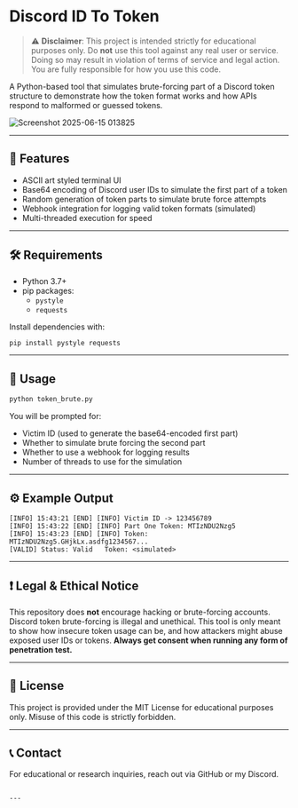# Discord ID To Token

> ⚠️ **Disclaimer**: This project is intended strictly for educational purposes only. Do **not** use this tool against any real user or service. Doing so may result in violation of terms of service and legal action. You are fully responsible for how you use this code.

A Python-based tool that simulates brute-forcing part of a Discord token structure to demonstrate how the token format works and how APIs respond to malformed or guessed tokens.

![Screenshot 2025-06-15 013825](https://github.com/user-attachments/assets/8371f21a-a8f7-46e0-8652-ecb6afcbc5de)

---

## 🎨 Features

- ASCII art styled terminal UI
- Base64 encoding of Discord user IDs to simulate the first part of a token
- Random generation of token parts to simulate brute force attempts
- Webhook integration for logging valid token formats (simulated)
- Multi-threaded execution for speed

---

## 🛠️ Requirements

- Python 3.7+
- pip packages:
  - `pystyle`
  - `requests`

Install dependencies with:

```bash
pip install pystyle requests
````

---

## 🚀 Usage

```bash
python token_brute.py
```

You will be prompted for:

* Victim ID (used to generate the base64-encoded first part)
* Whether to simulate brute forcing the second part
* Whether to use a webhook for logging results
* Number of threads to use for the simulation

---

## ⚙️ Example Output

```
[INFO] 15:43:21 [END] [INFO] Victim ID -> 123456789
[INFO] 15:43:22 [END] [INFO] Part One Token: MTIzNDU2Nzg5
[INFO] 15:43:23 [END] [INFO] Token: MTIzNDU2Nzg5.GHjkLx.asdfg1234567...
[VALID] Status: Valid   Token: <simulated>
```

---

## ❗ Legal & Ethical Notice

This repository does **not** encourage hacking or brute-forcing accounts. Discord token brute-forcing is illegal and unethical. This tool is only meant to show how insecure token usage can be, and how attackers might abuse exposed user IDs or tokens. **Always get consent when running any form of penetration test.**

---

## 📜 License

This project is provided under the MIT License for educational purposes only. Misuse of this code is strictly forbidden.

---

## 📞 Contact

For educational or research inquiries, reach out via GitHub or my Discord.

````

---
